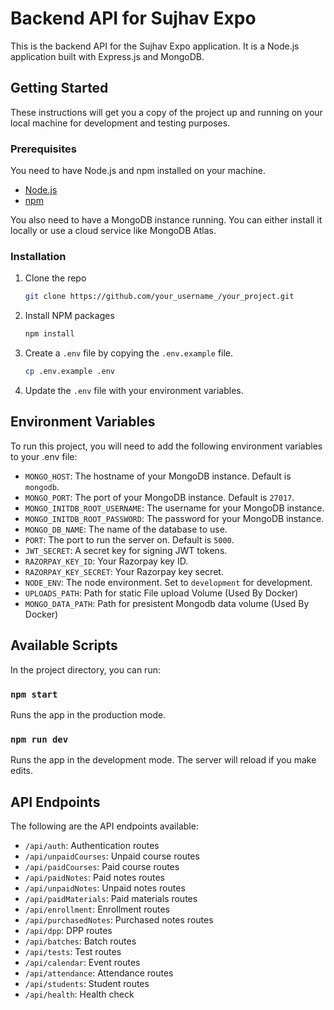 # Backend API for Sujhav Expo

This is the backend API for the Sujhav Expo application. It is a Node.js application built with Express.js and MongoDB.

## Getting Started

These instructions will get you a copy of the project up and running on your local machine for development and testing purposes.

### Prerequisites

You need to have Node.js and npm installed on your machine.

- [Node.js](https://nodejs.org/)
- [npm](https://www.npmjs.com/)

You also need to have a MongoDB instance running. You can either install it locally or use a cloud service like MongoDB Atlas.

### Installation

1. Clone the repo
   ```sh
   git clone https://github.com/your_username_/your_project.git
   ```
2. Install NPM packages
   ```sh
   npm install
   ```
3. Create a `.env` file by copying the `.env.example` file.
   ```sh
   cp .env.example .env
   ```
4. Update the `.env` file with your environment variables.

## Environment Variables

To run this project, you will need to add the following environment variables to your .env file:

- `MONGO_HOST`: The hostname of your MongoDB instance. Default is `mongodb`.
- `MONGO_PORT`: The port of your MongoDB instance. Default is `27017`.
- `MONGO_INITDB_ROOT_USERNAME`: The username for your MongoDB instance.
- `MONGO_INITDB_ROOT_PASSWORD`: The password for your MongoDB instance.
- `MONGO_DB_NAME`: The name of the database to use.
- `PORT`: The port to run the server on. Default is `5000`.
- `JWT_SECRET`: A secret key for signing JWT tokens.
- `RAZORPAY_KEY_ID`: Your Razorpay key ID.
- `RAZORPAY_KEY_SECRET`: Your Razorpay key secret.
- `NODE_ENV`: The node environment. Set to `development` for development.
- `UPLOADS_PATH`: Path for static File upload Volume (Used By Docker)
- `MONGO_DATA_PATH`: Path for presistent Mongodb data volume (Used By Docker)

## Available Scripts

In the project directory, you can run:

### `npm start`

Runs the app in the production mode.

### `npm run dev`

Runs the app in the development mode.
The server will reload if you make edits.

## API Endpoints

The following are the API endpoints available:

- `/api/auth`: Authentication routes
- `/api/unpaidCourses`: Unpaid course routes
- `/api/paidCourses`: Paid course routes
- `/api/paidNotes`: Paid notes routes
- `/api/unpaidNotes`: Unpaid notes routes
- `/api/paidMaterials`: Paid materials routes
- `/api/enrollment`: Enrollment routes
- `/api/purchasedNotes`: Purchased notes routes
- `/api/dpp`: DPP routes
- `/api/batches`: Batch routes
- `/api/tests`: Test routes
- `/api/calendar`: Event routes
- `/api/attendance`: Attendance routes
- `/api/students`: Student routes
- `/api/health`: Health check

